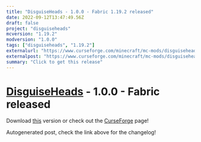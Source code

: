 ```yaml
---
title: "DisguiseHeads - 1.0.0 - Fabric 1.19.2 released"
date: 2022-09-12T13:47:49.56Z
draft: false
project: "disguiseheads"
mcversion: "1.19.2"
modversion: "1.0.0"
tags: ["disguiseheads", "1.19.2"]
externalurl: "https://www.curseforge.com/minecraft/mc-mods/disguiseheads/files/3985081"
externalpost: "https://www.curseforge.com/minecraft/mc-mods/disguiseheads/files/3985081"
summary: "Click to get this release"
---
```

# [DisguiseHeads](/project/disguiseheads) - 1.0.0 - Fabric released
Download [this](https://www.curseforge.com/minecraft/mc-mods/disguiseheads/files/3985081) version or check out the [CurseForge](https://www.curseforge.com/minecraft/mc-mods/disguiseheads) page!

Autogenerated post, check the link above for the changelog!

